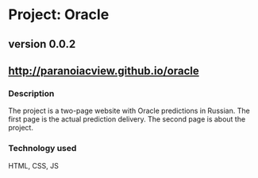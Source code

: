 # Project: Oracle

## version 0.0.2

## http://paranoiacview.github.io/oracle

### Description
The project is a two-page website with Oracle predictions in Russian. 
The first page is the actual prediction delivery.
The second page is about the project.

### Technology used
HTML, CSS, JS
